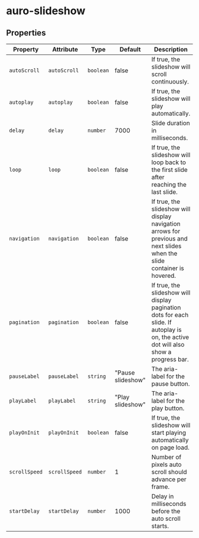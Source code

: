 # auro-slideshow

## Properties

| Property      | Attribute     | Type      | Default           | Description                                      |
|---------------|---------------|-----------|-------------------|--------------------------------------------------|
| `autoScroll`  | `autoScroll`  | `boolean` | false             | If true, the slideshow will scroll continuously. |
| `autoplay`    | `autoplay`    | `boolean` | false             | If true, the slideshow will play automatically.  |
| `delay`       | `delay`       | `number`  | 7000              | Slide duration in milliseconds.                  |
| `loop`        | `loop`        | `boolean` | false             | If true, the slideshow will loop back to the first slide after reaching the last slide. |
| `navigation`  | `navigation`  | `boolean` | false             | If true, the slideshow will display navigation arrows for previous and next slides when the slide container is hovered. |
| `pagination`  | `pagination`  | `boolean` | false             | If true, the slideshow will display pagination dots for each slide. If autoplay is on, the active dot will also show a progress bar. |
| `pauseLabel`  | `pauseLabel`  | `string`  | "Pause slideshow" | The aria-label for the pause button.             |
| `playLabel`   | `playLabel`   | `string`  | "Play slideshow"  | The aria-label for the play button.              |
| `playOnInit`  | `playOnInit`  | `boolean` | false             | If true, the slideshow will start playing automatically on page load. |
| `scrollSpeed` | `scrollSpeed` | `number`  | 1                 | Number of pixels auto scroll should advance per frame. |
| `startDelay`  | `startDelay`  | `number`  | 1000              | Delay in milliseconds before the auto scroll starts. |
